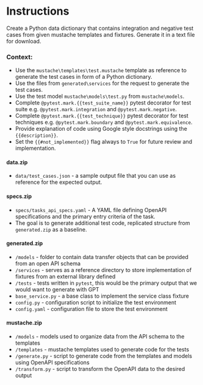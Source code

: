 # Instructions
Create a Python data dictionary that contains integration and negative test cases from given mustache templates and fixtures.  Generate it in a text file for download.

### Context:
- Use the `mustache\templates\test.mustache` template as reference to generate the test cases in form of a Python dictionary.
- Use the files from `generated\services` for the request to generate the test cases.
- Use the test model `mustache\models\test.py` from `mustache\models`.
- Complete `@pytest.mark.{{test_suite_name}}` pytest decorator for test suite e.g. `@pytest.mark.integration` and `@pytest.mark.negative`.
- Complete `@pytest.mark.{{test_technique}}` pytest decorator for test techniques e.g. `@pytest.mark.boundary` and `@pytest.mark.equivalence`.
- Provide explanation of code using Google style docstrings using the `{{description}}`.
- Set the `{{#not_implemented}}` flag always to `True` for future review and implementation.

#### data.zip
- `data/test_cases.json` - a sample output file that you can use as reference for the expected output.
#### specs.zip
- `specs/tasks_api_specs.yaml` - A YAML file defining OpenAPI specifications and the primary entry criteria of the task.
- The goal is to generate additional test code, replicated structure from `generated.zip` as a baseline.

#### generated.zip
- `/models` - folder to contain data transfer objects that can be provided from an open API schema
- `/services` - serves as a reference directory to store implementation of fixtures from an external library defined
- `/tests` - tests written in `pytest`, this would be the primary output that we would want to generate with GPT
- `base_service.py` - a base class to implement the service class fixture
- `config.py` - configuration script to initialize the test environment
- `config.yaml` - configuration file to store the test environment

#### mustache.zip
- `/models` - models used to organize data from the API schema to the templates
- `/templates` - mustache templates used to generate code for the tests
- `/generate.py` - script to generate code from the templates and models using OpenAPI specifications
- `/transform.py` - script to transform the OpenAPI data to the desired output

